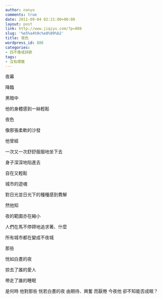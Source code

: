 ```yaml
---
author: nanyu
comments: true
date: 2011-09-04 02:21:00+00:00
layout: post
link: http://www.jiqiyu.com/?p=886
slug: '%e5%a4%9c%e8%89%b2'
title: 夜色
wordpress_id: 886
categories:
- 四不像或詩歌
tags:
- 沒有標籤
---
```


  

夜幕  

降臨  

黑暗中  

他的身體感到一絲輕鬆  



  

夜色  

像那張柔軟的沙發  

他曾經  

一次又一次舒舒服服地坐下去  

身子深深地陷進去  

自在又輕鬆  



  

城市的遊魂  

對日光並日光下的種種感到費解  



  

然他知  

夜的範圍亦在縮小  

人們在馬不停蹄地追求著、什麼  

所有城市都在變成不夜城  

那些  

恍如白晝的夜  

掠去了誰的愛人  

帶走了誰的睡眠  

是何時
他對那些
恍若白晝的夜
由期待、興奮
而厭倦
今夜他
卻不知能否成眠？  


